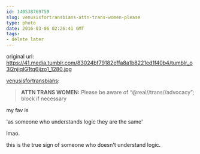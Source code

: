 ```yaml
---
id: 140538769759
slug: venusisfortransbians-attn-trans-women-please
type: photo
date: 2016-03-06 02:26:41 GMT
tags:
- delete later
---
```

original url: https://41.media.tumblr.com/83024bf79182effa8a1b8221ed1f40b4/tumblr_o3l2njiqIG1tq6ijzo1_1280.jpg

<p><a class="tumblr_blog" href="http://venusisfortransbians.tumblr.com/post/140522114669">venusisfortransbians</a>:</p>
<blockquote>
<p><b>ATTN TRANS WOMEN:</b> Please be aware of “@real//trans//advocacy”; block if necessary</p>
</blockquote>

my fav is 

'as someone who understands logic they are the same'

lmao.

this is the true sign of someone who doesn't understand logic.
